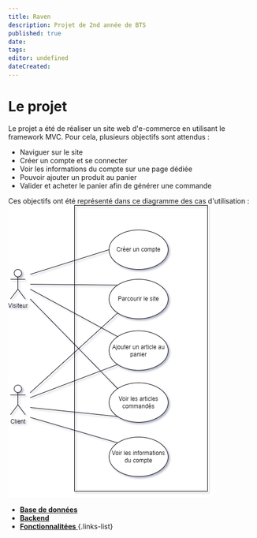 ```yaml
---
title: Raven
description: Projet de 2nd année de BTS
published: true
date: 
tags: 
editor: undefined
dateCreated: 
---
```



# Le projet

Le projet a été de réaliser un site web d'e-commerce en utilisant le framework MVC. Pour cela, plusieurs objectifs sont attendus :

- Naviguer sur le site
- Créer un compte et se connecter 
- Voir les informations du compte sur une page dédiée
- Pouvoir ajouter un produit au panier
- Valider et acheter le panier afin de générer une commande

Ces objectifs ont été représenté dans ce diagramme des cas d'utilisation :
![Cas utilisation](../img/raven/cas_utilisation.png)


- [**Base de données**](/professionals-projects/raven/database)
- [**Backend**](/professionals-projects/raven/backend)
- [**Fonctionnalitées** ](/professionals-projects/raven/fonctionnalitees)
{.links-list}